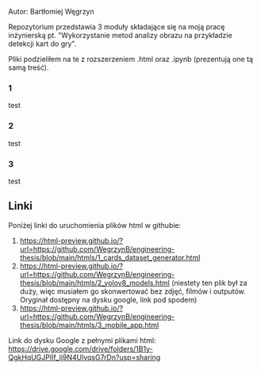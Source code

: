 Autor: Bartłomiej Węgrzyn

Repozytorium przedstawia 3 moduły składające się na moją pracę inżynierską pt. "Wykorzystanie metod analizy obrazu na przykładzie detekcji kart do gry". 

Pliki podzieliłem na te z rozszerzeniem .html oraz .ipynb (prezentują one tą samą treść).

### 1
test

### 2
test

### 3
test


## Linki
Poniżej linki do uruchomienia plików html w githubie:
1. https://html-preview.github.io/?url=https://github.com/WegrzynB/engineering-thesis/blob/main/htmls/1_cards_dataset_generator.html
2. https://html-preview.github.io/?url=https://github.com/WegrzynB/engineering-thesis/blob/main/htmls/2_yolov8_models.html (niestety ten plik był za duży, więc musiałem go skonwertować bez zdjęć, filmów i outputów. Oryginał dostępny na dysku google, link pod spodem)
3. https://html-preview.github.io/?url=https://github.com/WegrzynB/engineering-thesis/blob/main/htmls/3_mobile_app.html

Link do dysku Google z pełnymi plikami html: https://drive.google.com/drive/folders/1B1y-QgkHqUGJPlIf_lj9N4UlvqsG7rDn?usp=sharing
